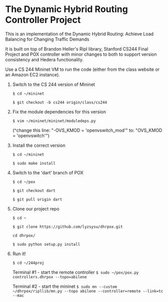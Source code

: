 
The Dynamic Hybrid Routing Controller Project
============================

This is an implementation of the Dynamic Hybrid Routing: Achieve Load Balancing for Changing Traffic Demands

It is built on top of Brandon Heller's Ripl library, Stanford CS244 Final Project and POX controller with minor changes to both to support version consistency and Hedera functionality.

Use a CS 244 Mininet VM to run the code (either from the class website or an Amazon EC2 instance).

1. Switch to the CS 244 version of Mininet

    `$ cd ~/mininet`

    `$ git checkout -b cs244 origin/class/cs244`

2. Fix the module dependencies for this version

    `$ vim ~/mininet/mininet/moduledeps.py`

    (^change this line: "-OVS_KMOD = 'openvswitch_mod'"
                    to: "OVS_KMOD = 'openvswitch'")

3. Install the correct version

    `$ cd ~/mininet`

    `$ sudo make install`

4. Switch to the 'dart' branch of POX

    `$ cd ~/pox`

    `$ git checkout dart`

    `$ git pull origin dart`

5. Clone our project repo

    `$ cd ~`

    `$ git clone https://github.com/lyzsysu/dhrpox.git`

    `cd dhrpox/`

    `$ sudo python setup.py install`

6. Run it!

    `$ cd ~/244proj`

    Terminal #1 - start the remote controller
    `$ sudo ~/pox/pox.py controllers.dhrpox --topo=abilene`

    Terminal #2 - start the mininet
    `$ sudo mn --custom ~/dhrpox/ripllib/mn.py --topo abilene --controller=remote --link=tc --mac`

